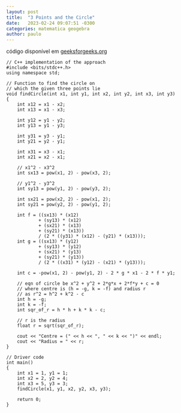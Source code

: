 ```yaml
---
layout: post
title:  "3 Points and the Circle"
date:   2023-02-24 09:07:51 -0300
categories: matematica geogebra 
author: paulo
---
```


código disponível em [geeksforgeeks.org][geek] 

[geek]: https://www.geeksforgeeks.org/equation-of-circle-when-three-points-on-the-circle-are-given/

    // C++ implementation of the approach
    #include <bits/stdc++.h>
    using namespace std;

    // Function to find the circle on
    // which the given three points lie
    void findCircle(int x1, int y1, int x2, int y2, int x3, int y3)
    {
        int x12 = x1 - x2;
        int x13 = x1 - x3;

        int y12 = y1 - y2;
        int y13 = y1 - y3;

        int y31 = y3 - y1;
        int y21 = y2 - y1;

        int x31 = x3 - x1;
        int x21 = x2 - x1;

        // x1^2 - x3^2
        int sx13 = pow(x1, 2) - pow(x3, 2);

        // y1^2 - y3^2
        int sy13 = pow(y1, 2) - pow(y3, 2);

        int sx21 = pow(x2, 2) - pow(x1, 2);
        int sy21 = pow(y2, 2) - pow(y1, 2);

        int f = ((sx13) * (x12)
                + (sy13) * (x12)
                + (sx21) * (x13)
                + (sy21) * (x13))
                / (2 * ((y31) * (x12) - (y21) * (x13)));
        int g = ((sx13) * (y12)
                + (sy13) * (y12)
                + (sx21) * (y13)
                + (sy21) * (y13))
                / (2 * ((x31) * (y12) - (x21) * (y13)));

        int c = -pow(x1, 2) - pow(y1, 2) - 2 * g * x1 - 2 * f * y1;

        // eqn of circle be x^2 + y^2 + 2*g*x + 2*f*y + c = 0
        // where centre is (h = -g, k = -f) and radius r
        // as r^2 = h^2 + k^2 - c
        int h = -g;
        int k = -f;
        int sqr_of_r = h * h + k * k - c;

        // r is the radius
        float r = sqrt(sqr_of_r);

        cout << "Centre = (" << h << ", " << k << ")" << endl;
        cout << "Radius = " << r;
    }

    // Driver code
    int main()
    {
        int x1 = 1, y1 = 1;
        int x2 = 2, y2 = 4;
        int x3 = 5, y3 = 3;
        findCircle(x1, y1, x2, y2, x3, y3);

        return 0;
    }
